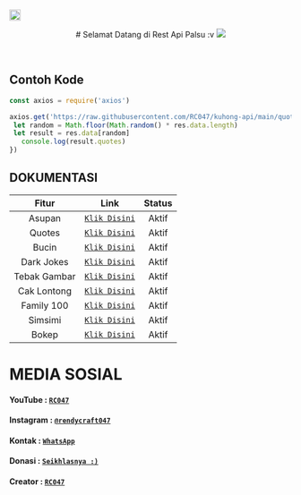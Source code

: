 <br><img src="https://github.com/TheDudeThatCode/TheDudeThatCode/blob/master/Assets/Hi.gif" width="20px">
<p align="center"> # Selamat Datang di Rest Api Palsu :v
<a href="https://github.com/RC047"><img src="https://raw.githubusercontent.com/RC047/kuhong-api/main/pp.png"></a>
</p>
<br>


## Contoh Kode

```js
const axios = require('axios')

axios.get('https://raw.githubusercontent.com/RC047/kuhong-api/main/quotes.js').then((res) => {
 let random = Math.floor(Math.random() * res.data.length)
 let result = res.data[random]
   console.log(result.quotes)
})
```


## DOKUMENTASI

| Fitur | Link | Status |
| :-----------------: | :-------: | :-------: |
| Asupan|[`Klik Disini`](https://raw.githubusercontent.com/RC047/kuhong-api/main/asupan.js)|Aktif|
| Quotes|[`Klik Disini`](https://raw.githubusercontent.com/RC047/kuhong-api/main/quotes.js)|Aktif|
| Bucin|[`Klik Disini`](https://raw.githubusercontent.com/RC047/kuhong-api/main/bucin.js)|Aktif|
| Dark Jokes|[`Klik Disini`](https://raw.githubusercontent.com/RC047/kuhong-api/main/darkjokes.js)|Aktif|
| Tebak Gambar|[`Klik Disini`](https://raw.githubusercontent.com/RC047/kuhong-api/main/tebakgambar.js)|Aktif|
| Cak Lontong|[`Klik Disini`](https://raw.githubusercontent.com/RC047/kuhong-api/maincaklontong.js)|Aktif|
| Family 100|[`Klik Disini`](https://raw.githubusercontent.com/RC047/kuhong-api/main/family100.js)|Aktif|
| Simsimi|[`Klik Disini`](https://raw.githubusercontent.com/RC047/kuhong-api/main/simsimi.js)|Aktif|
| Bokep|[`Klik Disini`](https://raw.githubusercontent.com/RC047/kuhong-api/main/bokep.js)|Aktif|


# MEDIA SOSIAL

#### YouTube : [`RC047`](https://www.youtube.com/c/RC047)
#### Instagram : [`@rendycraft047`](https://www.instagram.com/rendycraft047)
#### Kontak : [`WhatsApp`](https://wa.me/62895337278647)
#### Donasi : [`Seikhlasnya :)`](https://saweria.co/RC047)
#### Creator : [`RC047`](https://Github.com/RC047)
